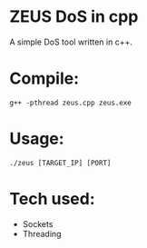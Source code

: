 # ZEUS DoS in cpp

A simple DoS tool written in c++.

# Compile:
``` g++ -pthread zeus.cpp zeus.exe ```

# Usage:
```./zeus [TARGET_IP] [PORT] ```

# Tech used:
- Sockets
- Threading
